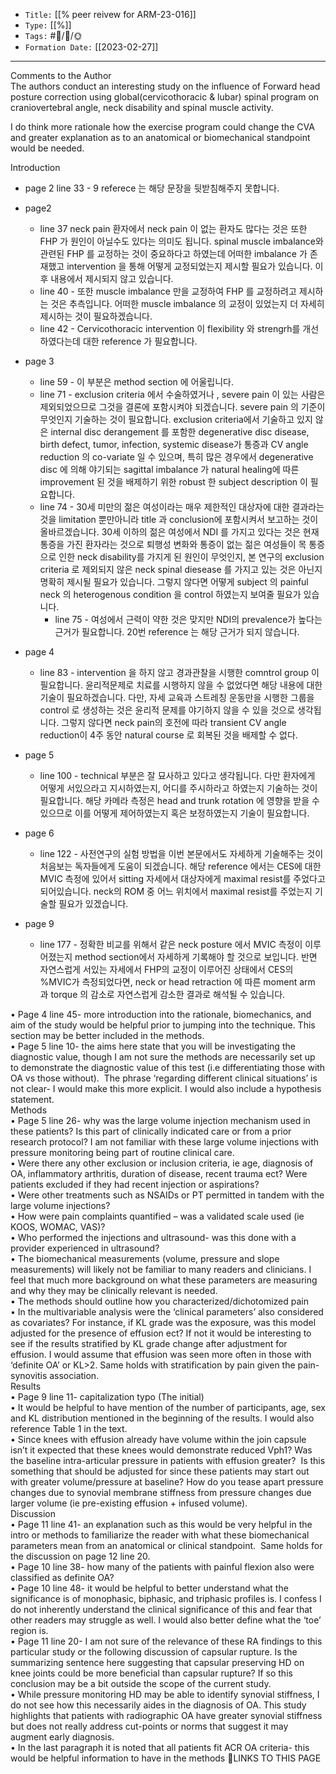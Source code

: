 
-   `Title:` [[% peer reivew for ARM-23-016]]
-   `Type:` [[%]]
-   `Tags:` #🧠️/📝️/🌞️ 
-   `Formation Date:` [[2023-02-27]]
---  
Comments to the Author  
The authors conduct an interesting study on the influence of Forward head posture correction using global(cervicothoracic & lubar) spinal program on craniovertebral angle, neck disability and spinal muscle activity. 


I do think more rationale how the exercise program could change the CVA and greater explanation as to an anatomical or biomechanical standpoint would be needed.

Introduction  
- page 2 line 33 - 9 referece 는 해당 문장을 뒷받침해주지 못합니다.
- page2 
	- line 37 neck pain 환자에서 neck pain 이 없는 환자도 많다는 것은 또한 FHP 가 원인이 아닐수도 있다는 의미도 됩니다. spinal muscle imbalance와 관련된 FHP 를 교정하는 것이 중요하다고 하였는데 어떠한 imbalance 가 존재했고 intervention 을 통해  어떻게 교정되었는지 제시할 필요가 있습니다. 이 후 내용에서 제시되지 않고 있습니다.
	- line 40 - 또한 muscle imbalance 만을 교정하여 FHP 를 교정하려고 제시하는 것은 추측입니다. 어떠한 muscle imbalance 의 교정이 있었는지 더 자세히 제시하는 것이 필요하겠습니다.
	- line 42 - Cervicothoracic intervention 이 flexibility 와 strengrh를 개선하였다는데 대한 reference 가 필요합니다.
- page 3
	- line 59 - 이 부분은 method section 에 어울립니다.
	- line 71 - exclusion criteria 에서 수술하였거나 , severe pain 이 있는 사람은 제외되었으므로 그것을 결론에 포함시켜야 되겠습니다. severe pain 의 기준이 무엇인지 기술하는 것이 필요합니다.
	  exclusion criteria에서 기술하고 있지 않은 internal disc derangement 를 포함한 degenerative disc disease, birth defect, tumor, infection, systemic disease가 통증과 CV angle reduction 의 co-variate 일 수 있으며, 특히 많은 경우에서 degenerative disc 에 의해 야기되는 sagittal imbalance 가 natural healing에 따른 improvement 된 것을 배제하기 위한 robust 한 subject description 이 필요합니다.
	- line 74 - 30세 미만의 젊은 여성이라는 매우 제한적인 대상자에 대한 결과라는 것을 limitation 뿐만아니라 title 과 conclusion에 포함시켜서 보고하는 것이 올바르겠습니다. 
	  30세 이하의 젊은 여성에서 NDI 를 가지고 있다는 것은 현재 통증을 가진 환자라는 것으로 퇴행성 변화와 통증이 없는 젊은 여성들이 목 통증으로 인한 neck disability를 가지게 된 원인이 무엇인지, 본 연구의 exclusion criteria 로 제외되지 않은 neck spinal diesease 를 가지고 있는 것은 아닌지 명확히 제시될 필요가 있습니다. 그렇지 않다면 어떻게 subject 의 painful neck 의 heterogenous condition 을 control 하였는지 보여줄 필요가 있습니다.
	  	- line 75 - 여성에서 근력이 약한 것은 맞지만 NDI의 prevalence가 높다는 근거가 필요합니다. 20번 reference 는 해당 근거가 되지 않습니다.
	  	


- page 4
	- line 83 - intervention 을 하지 않고 경과관찰을 시행한 comntrol group 이 필요합니다. 윤리적문제로 치료를 시행하지 않을 수 없었다면 해당 내용에 대한 기술이 필요하겠습니다. 다만, 자세 교육과 스트레칭 운동만을 시행한 그룹을 control 로 생성하는 것은 윤리적 문제를 야기하지 않을 수 있을 것으로 생각됩니다. 그렇지 않다면 neck pain의 호전에 따라 transient CV angle reduction이 4주 동안 natural course 로 회복된 것을 배제할 수 없다.  
- page 5
	- line 100 - technical 부분은 잘 묘사하고 있다고 생각됩니다. 다만 환자에게 어떻게 서있으라고 지시하였는지, 어디를 주시하라고 하였는지 기술하는 것이 필요합니다. 해당 카메라 측정은 head and trunk rotation 에 영향을 받을 수 있으므로 이를 어떻게 제어하였는지 혹은 보정하였는지 기술이 필요합니다.
- page 6
	- line 122 - 사전연구의 실험 방법을 이번 본문에서도 자세하게 기술해주는 것이 처음보는 독자들에게 도움이 되겠습니다. 해당 reference 에서는 CES에 대한 MVIC 측정에 있어서 sitting 자세에서 대상자에게 maximal resist를 주었다고 되어있습니다. neck의 ROM 중 어느 위치에서 maximal resist를 주었는지 기술할 필요가 있겠습니다.
- page 9
	- line 177 - 정확한 비교를 위해서 같은 neck posture 에서 MVIC 측정이 이루어졌는지 method section에서 자세하게 기록해야 할 것으로 보입니다. 반면 자연스럽게 서있는 자세에서 FHP의 교정이 이루어진 상태에서 CES의 %MVIC가 측정되었다면, neck or head retraction 에 따른 moment arm 과 torque 의 감소로 자연스럽게 감소한 결과로 해석될 수 있습니다.






• Page 4 line 45- more introduction into the rationale, biomechanics, and aim of the study would be helpful prior to jumping into the technique. This section may be better included in the methods.  
• Page 5 line 10- the aims here state that you will be investigating the diagnostic value, though I am not sure the methods are necessarily set up to demonstrate the diagnostic value of this test (i.e differentiating those with OA vs those without).  The phrase ‘regarding different clinical situations’ is not clear- I would make this more explicit. I would also include a hypothesis statement.  
Methods  
• Page 5 line 26- why was the large volume injection mechanism used in these patients? Is this part of clinically indicated care or from a prior research protocol? I am not familiar with these large volume injections with pressure monitoring being part of routine clinical care.  
• Were there any other exclusion or inclusion criteria, ie age, diagnosis of OA, inflammatory arthritis, duration of disease, recent trauma ect? Were patients excluded if they had recent injection or aspirations?  
• Were other treatments such as NSAIDs or PT permitted in tandem with the large volume injections?  
• How were pain complaints quantified – was a validated scale used (ie KOOS, WOMAC, VAS)?  
• Who performed the injections and ultrasound- was this done with a provider experienced in ultrasound?  
• The biomechanical measurements (volume, pressure and slope measurements) will likely not be familiar to many readers and clinicians. I feel that much more background on what these parameters are measuring and why they may be clinically relevant is needed.  
• The methods should outline how you characterized/dichotomized pain  
• In the multivariable analysis were the ‘clinical parameters’ also considered as covariates? For instance, if KL grade was the exposure, was this model adjusted for the presence of effusion ect? If not it would be interesting to see if the results stratified by KL grade change after adjustment for effusion. I would assume that effusion was seen more often in those with ‘definite OA’ or KL>2. Same holds with stratification by pain given the pain-synovitis association.  
Results  
• Page 9 line 11- capitalization typo (The initial)  
• It would be helpful to have mention of the number of participants, age, sex and KL distribution mentioned in the beginning of the results. I would also reference Table 1 in the text.  
• Since knees with effusion already have volume within the join capsule isn’t it expected that these knees would demonstrate reduced Vph1? Was the baseline intra-articular pressure in patients with effusion greater?  Is this something that should be adjusted for since these patients may start out with greater volume/pressure at baseline? How do you tease apart pressure changes due to synovial membrane stiffness from pressure changes due larger volume (ie pre-existing effusion + infused volume).  
Discussion  
• Page 11 line 41- an explanation such as this would be very helpful in the intro or methods to familiarize the reader with what these biomechanical parameters mean from an anatomical or clinical standpoint.  Same holds for the discussion on page 12 line 20.  
• Page 10 line 38- how many of the patients with painful flexion also were classified as definite OA?  
• Page 10 line 48- it would be helpful to better understand what the significance is of monophasic, biphasic, and triphasic profiles is. I confess I do not inherently understand the clinical significance of this and fear that other readers may struggle as well. I would also better define what the ‘toe’ region is.  
• Page 11 line 20- I am not sure of the relevance of these RA findings to this particular study or the following discussion of capsular rupture. Is the summarizing sentence here suggesting that capsular preserving HD on knee joints could be more beneficial than capsular rupture? If so this conclusion may be a bit outside the scope of the current study.  
• While pressure monitoring HD may be able to identify synovial stiffness, I do not see how this necessarily aides in the diagnosis of OA. This study highlights that patients with radiographic OA have greater synovial stiffness but does not really address cut-points or norms that suggest it may augment early diagnosis.  
• In the last paragraph it is noted that all patients fit ACR OA criteria- this would be helpful information to have in the methods
🔗LINKS TO THIS PAGE